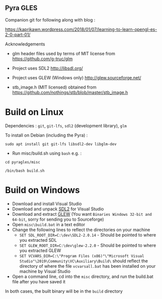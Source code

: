 ## Pyra GLES
Companion git for following along with blog :

https://kaprikawn.wordpress.com/2018/01/07/learning-to-learn-opengl-es-2-0-part-01/

Acknowledgements

- glm header files used by terms of MIT license from https://github.com/g-truc/glm
- Project uses SDL2 http://libsdl.org/
- Project uses GLEW (Windows only) http://glew.sourceforge.net/

- stb_image.h (MIT licensed) obtained from   
https://github.com/nothings/stb/blob/master/stb_image.h

# Build on Linux

Dependencies : `git`, `git-lfs`, `sdl2` (development library), `glm`

To install on Debian (including the Pyra) :

`sudo apt install git git-lfs libsdl2-dev libglm-dev`

- Run misc/build.sh using `bash` e.g. :

`cd pyragles/misc`

`/bin/bash build.sh`

# Build on Windows

- Download and install Visual Studio
- Download and unpack [SDL2](https://libsdl.org/release/SDL2-devel-2.0.14-VC.zip) for Visual Studio
- Download and extract [GLEW](https://sourceforge.net/projects/glew/files/glew/2.1.0/glew-2.1.0-win32.zip/download) (You want `Binaries Windows 32-bit and 64-bit`, sorry for sending you to Sourceforge)
- Open `misc\build.bat` in a text editor
- Change the following lines to reflect the directories on your machine
  - `SET SDL_ROOT_DIR=C:\dev\SDL2-2.0.14` - Should be pointed to where you extracted SDL
  - `SET GLEW_ROOT_DIR=C:\dev\glew-2.2.0` - Should be pointed to where you extracted GLEW
  - `SET VCVARS_DIR=C:\"Program Files (x86)"\"Microsoft Visual Studio"\2019\Community\VC\Auxiliary\Build\` should reflect the directory of where the file `vcvarsall.bat` has been installed on your machine by Visual Studio
- Open a command line, cd into the `misc` directory, and run the build.bat file after you have saved it

In both cases, the built binary will be in the `build` directory

